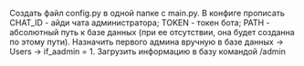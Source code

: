 Создать файл config.py в одной папке с main.py. В конфиге прописать CHAT_ID - айди чата администратора; 
TOKEN - токен бота; PATH - абсолютный путь к базе данных (при ее отсутствии, она будет созданна по этому пути). 
Назначить первого админа вручную в базе данных -> Users -> if_aadmin = 1. 
Загрузить информацию в базу командой /admin
